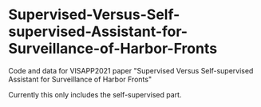 # Supervised-Versus-Self-supervised-Assistant-for-Surveillance-of-Harbor-Fronts
Code and data for VISAPP2021 paper "Supervised Versus Self-supervised Assistant for Surveillance of Harbor Fronts"

Currently this only includes the self-supervised part.

